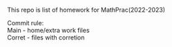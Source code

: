This repo is list of homework for MathPrac(2022-2023)  
  
Commit rule:  
Main - home/extra work files  
Corret - files with corretion
